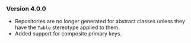 ### Version 4.0.0

- Repositories are no longer generated for abstract classes unless they have the `Table` stereotype applied to them.
- Added support for composite primary keys.
